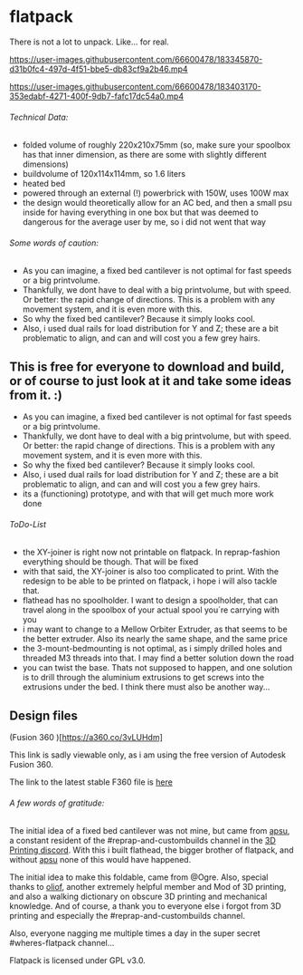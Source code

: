 # flatpack
There is not a lot to unpack. Like... for real.

https://user-images.githubusercontent.com/66600478/183345870-d31b0fc4-497d-4f51-bbe5-db83cf9a2b46.mp4

https://user-images.githubusercontent.com/66600478/183403170-353edabf-4271-400f-9db7-fafc17dc54a0.mp4





###### Technical Data:

- folded volume of roughly 220x210x75mm (so, make sure your spoolbox has that
  inner dimension, as there are some with slightly different dimensions)
- buildvolume of 120x114x114mm, so 1.6 liters
- heated bed
- powered through an external (!) powerbrick with 150W, uses 100W max
- the design would theoretically allow for an AC bed, and then a small psu
  inside for having everything in one box but that was deemed to dangerous for
  the average user by me, so i did not went that way

###### Some words of caution:


- As you can imagine, a fixed bed cantilever is not optimal for fast speeds or
  a big printvolume.
- Thankfully, we dont have to deal with a big printvolume, but with speed. Or
  better: the rapid change of directions. This is a problem with any movement
  system, and it is even more with this.
- So why the fixed bed cantilever? Because it simply looks cool.
- Also, i used dual rails for load distribution for Y and Z; these are a bit
  problematic to align, and can and will cost you a few grey hairs.


## This is free for everyone to download and build, or of course to just look at it and take some ideas from it. :)


- As you can imagine, a fixed bed cantilever is not optimal for fast speeds or a big printvolume.
- Thankfully, we dont have to deal with a big printvolume, but with speed. Or better: the rapid change of
directions. This is a problem with any movement system, and it is even more with this.
- So why the fixed bed cantilever? Because it simply looks cool.
- Also, i used dual rails for load distribution for Y and Z; these are a bit problematic to align, and
can and will cost you a few grey hairs.
- its a (functioning) prototype, and with that will get much more work done

###### ToDo-List
- the XY-joiner is right now not printable on flatpack. In reprap-fashion everything should be though. That will be fixed
- with that said, the XY-joiner is also too complicated to print. With the redesign to be able to be printed on flatpack, i hope i will also tackle that.
- flathead has no spoolholder. I want to design a spoolholder, that can travel along in the spoolbox of your actual spool you´re carrying with you
- i may want to change to a Mellow Orbiter Extruder, as that seems to be the better extruder. Also its nearly the same shape, and the same price
- the 3-mount-bedmounting is not optimal, as i simply drilled holes and threaded M3 threads into that. I may find a better solution down the road
- you can twist the base. Thats not supposed to happen, and one solution is to drill through the aluminium extrusions to get screws into the extrusions under the bed. I think there must also be another way...


## Design files

(Fusion 360 )[https://a360.co/3vLUHdm] 

This link is sadly viewable only, as i am using the free version of Autodesk
Fusion 360.

The link to the latest stable F360 file is [here](https://drive.google.com/file/d/11LgXLBMvyC8zmfqN7jgGPJatx4k_127C/view)


###### A few words of gratitude:

The initial idea of a fixed bed cantilever was not mine, but came from
[apsu](https://github.com/apsu), a constant resident of the
#reprap-and-custombuilds channel in the [3D Printing
discord](https://discord.gg/pQRvDQHk67).  With this i built flathead, the
bigger brother of flatpack, and without [apsu](https://github.com/apsu/) none
of this would have happened.

The initial idea to make this foldable, came from @Ogre.  Also, special thanks
to [oliof](https://github.com/oliof/), another extremely helpful member and Mod
of 3D printing, and also a walking dictionary on obscure 3D printing and
mechanical knowledge.  And of course, a thank you to everyone else i forgot
from 3D printing and especially the #reprap-and-custombuilds channel.

Also, everyone nagging me multiple times a day in the super secret
#wheres-flatpack channel...


Flatpack is licensed under GPL v3.0.

